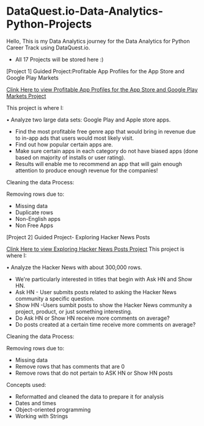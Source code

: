 # DataQuest.io-Data-Analytics-Python-Projects
Hello, This is my Data Analytics journey for the Data Analytics for Python Career Track using DataQuest.io.
- All 17 Projects will be stored here :)

[Project 1] Guided Project:Profitable App Profiles for the App Store and Google Play Markets

[Clink Here to view Profitable App Profiles for the App Store and Google Play Markets Project](https://github.com/Bambi-Forest/DataQuest-Data-Analytics-for-Python-Projects/blob/main/Guided%20Project--%20Profitable%20App%20Profiles%20for%20the%20App%20Store%20and%20Google%20Play%20Markets.ipynb)

This project is where I:

•  Analyze two large data sets: Google Play and Apple store apps.
- Find the most profitable free genre app that would bring in revenue due to in-app ads that users would most likely visit. 
- Find out how popular certain apps are.
- Make sure certain apps in each category do not have biased apps (done based on majority of installs or user rating).
- Results will enable me to recommend an app that will gain enough attention to produce enough revenue for the companies!

Cleaning the data Process:

Removing rows due to:
- Missing data
- Duplicate rows
- Non-English apps
- Non Free Apps

[Project 2] Guided Project- Exploring Hacker News Posts

[Clink Here to view Exploring Hacker News Posts Project](https://github.com/Bambi-Forest/DataQuest-Data-Analytics-for-Python-Projects/blob/main/Guided%20Project-%20Exploring%20Hacker%20News%20Posts.ipynb)
This project is where I:

• Analyze the Hacker News with about 300,000 rows.
- We're particularly interested in titles that begin with Ask HN and Show HN.
- Ask HN - User submits posts related to asking the Hacker News community a specific question.
- Show HN -Users sumbit posts to show the Hacker News community a project, product, or just something interesting.
- Do Ask HN or Show HN receive more comments on average?
- Do posts created at a certain time receive more comments on average?

Cleaning the data Process:

Removing rows due to:
- Missing data
- Remove rows that has comments that are 0
- Remove rows that do not pertain to ASK HN or Show HN posts

Concepts used:
- Reformatted and cleaned the data to prepare it for analysis
- Dates and times
- Object-oriented programming
- Working with Strings

